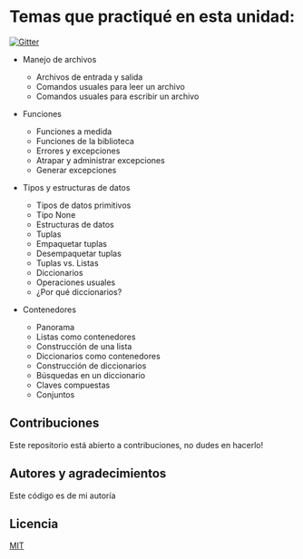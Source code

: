 # Temas que practiqué en esta unidad:

[![Gitter](https://img.shields.io/badge/Python-FFD43B?style=for-the-badge&logo=python&logoColor=darkgreen)](https://www.python.org/)

- Manejo de archivos
  - Archivos de entrada y salida
  - Comandos usuales para leer un archivo
  - Comandos usuales para escribir un archivo

- Funciones
  - Funciones a medida
  - Funciones de la biblioteca
  - Errores y excepciones
  - Atrapar y administrar excepciones
  - Generar excepciones
  
- Tipos y estructuras de datos
  - Tipos de datos primitivos
  - Tipo None
  - Estructuras de datos
  - Tuplas
  - Empaquetar tuplas
  - Desempaquetar tuplas
  - Tuplas vs. Listas
  - Diccionarios
  - Operaciones usuales
  - ¿Por qué diccionarios?

- Contenedores
  - Panorama
  - Listas como contenedores
  - Construcción de una lista
  - Diccionarios como contenedores
  - Construcción de diccionarios
  - Búsquedas en un diccionario
  - Claves compuestas
  - Conjuntos

## Contribuciones

Este repositorio está abierto a contribuciones, no dudes en hacerlo!

## Autores y agradecimientos

Este código es de mi autoría

## Licencia

[MIT](https://choosealicense.com/licenses/mit/)